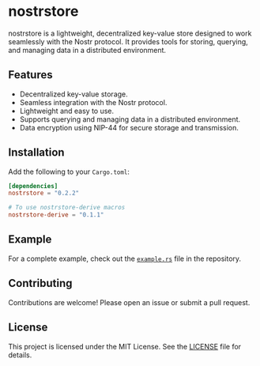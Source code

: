 # nostrstore  

nostrstore is a lightweight, decentralized key-value store designed to work seamlessly with the Nostr protocol. It provides tools for storing, querying, and managing data in a distributed environment.

## Features

- Decentralized key-value storage.
- Seamless integration with the Nostr protocol.
- Lightweight and easy to use.
- Supports querying and managing data in a distributed environment.
- Data encryption using NIP-44 for secure storage and transmission.

## Installation

Add the following to your `Cargo.toml`:

```toml
[dependencies]
nostrstore = "0.2.2"

# To use nostrstore-derive macros
nostrstore-derive = "0.1.1"
```

## Example

For a complete example, check out the [`example.rs`](./src/bin/example.rs) file in the repository.

## Contributing

Contributions are welcome! Please open an issue or submit a pull request.

## License

This project is licensed under the MIT License. See the [LICENSE](./LICENSE) file for details.